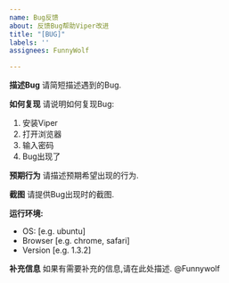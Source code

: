 ```yaml
---
name: Bug反馈
about: 反馈Bug帮助Viper改进
title: "[BUG]"
labels: ''
assignees: FunnyWolf

---
```


<!--
以下信息可能会帮助你
[常见问题](https://www.yuque.com/vipersec/faq)
[运行日志](https://www.yuque.com/vipersec/faq/is0ypq)
或者搜索Issues
-->

**描述Bug**
请简短描述遇到的Bug.

**如何复现**
请说明如何复现Bug:
1. 安装Viper
2. 打开浏览器
3. 输入密码
4. Bug出现了

**预期行为**
请描述预期希望出现的行为.

**截图**
请提供Bug出现时的截图.

**运行环境:**
 - OS: [e.g. ubuntu]
 - Browser [e.g. chrome, safari]
 - Version [e.g. 1.3.2]

**补充信息**
如果有需要补充的信息,请在此处描述.
@Funnywolf
